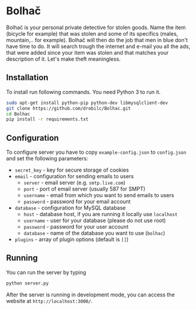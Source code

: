 # Bolhač
Bolhač is your personal private detective for stolen goods. Name the item (bicycle for example) 
that was stolen and some of its specifics (males, mountain,.. for example). Bolhač will then
do the job that men in blue don't have time to do. It will search trough the internet
and e-mail you all the ads, that were added since your item was stolen and that matches your
description of it. 
Let's make theft meaningless.

## Installation
To install run following commands. You need Python 3 to run it.
```bash
sudo apt-get install python-pip python-dev libmysqlclient-dev
git clone https://github.com/drobilc/Bolhac.git
cd Bolhac
pip install -r requirements.txt
```

## Configuration
To configure server you have to copy `example-config.json` to `config.json` and set the following parameters:
* `secret_key` - key for secure storage of cookies
* `email` - configuration for sending emails to users
  * `server` - email server (e.g. `smtp.live.com`)
  * `port` - port of email server (usually 587 for SMPT)
  * `username` - email from which you want to send emails to users
  * `password` - password for your email account
* `database` - configuration for MySQL database
  * `host` - database host, if you are running it locally use `localhost`
  * `username` - user for your database (please do not use root)
  * `password` - password for your user account
  * `database` - name of the database you want to use (`bolhac`)
* `plugins` - array of plugin options (default is `[]`)

## Running
You can run the server by typing
```bash
python server.py
```

After the server is running in development mode, you can access the website at `http://localhost:3000/`.